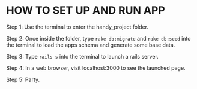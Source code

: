 # HOW TO SET UP AND RUN APP

Step 1: Use the terminal to enter the handy_project folder.

Step 2: Once inside the folder, type `rake db:migrate` and `rake db:seed` into the terminal to load the apps schema and generate some base data.

Step 3: Type `rails s` into the terminal to launch a rails server.

Step 4: In a web browser, visit localhost:3000 to see the launched page.

Step 5: Party.
